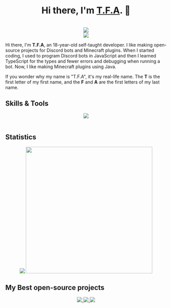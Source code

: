 <h1 align="center">Hi there, I'm <strong><a href="https://tfagaming.github.io">T.F.A</a></strong>. 👋</h1>
<p align="center">
  <br>
  <img src="https://lanyard.cnrad.dev/api/849413565487382578">
  <br>
  <img src="https://komarev.com/ghpvc/?username=tfagaming&label=Profile%20views:&color=brightgreen">
</p>

Hi there, I'm **T.F.A**, an 18-year-old self-taught developer. I like making open-source projects for Discord bots and Minecraft plugins. When I started coding, I used to program Discord bots in JavaScript and then I learned TypeScript for the types and fewer errors and debugging when running a bot. Now, I like making Minecraft plugins using Java.

If you wonder why my name is "T.F.A", it's my real-life name. The **T** is the first letter of my first name, and the **F** and **A** are the first letters of my last name.

## Skills & Tools

<p align="center">
    <img src="https://skillicons.dev/icons?i=js,ts,c,cpp,java,py,html,css,cassandra,prisma,sqlite,mysql,discordjs,vscode,nodejs,git,github,stackoverflow,maven,arduino&theme=dark">
    <br>
    <br>
</p>

## Statistics

<div align="center" dir="auto">
  <img src="https://github-readme-stats.vercel.app/api/top-langs/?username=tfagaming&layout=compact&title_color=fff&icon_color=79ff97&text_color=9f9f9f&bg_color=151515&border_radius=10">
  <img width="395" src="https://github-readme-stats.vercel.app/api?username=tfagaming&layout=compact&show_icons=true&title_color=fff&icon_color=79ff97&text_color=9f9f9f&bg_color=151515&border_radius=10">
</div>

## My Best open-source projects

<div align="center" dir="auto">
  <a href="https://github.com/TFAGaming/DiscordJS-V14-Bot-Template">
    <img src="https://github-readme-stats.vercel.app/api/pin/?username=tfagaming&repo=DiscordJS-V14-Bot-Template&title_color=fff&icon_color=79ff97&text_color=9f9f9f&bg_color=151515&border_radius=10">
  </a>

  <a href="https://github.com/TFAGaming/SimpleShopGUI">
    <img src="https://github-readme-stats.vercel.app/api/pin/?username=tfagaming&repo=simpleshopgui&title_color=fff&icon_color=79ff97&text_color=9f9f9f&bg_color=151515&border_radius=10">
  </a>

  <!--
  <a href="https://github.com/TFAGaming/TFA-Utilities">
    <img src="https://github-readme-stats.vercel.app/api/pin/?username=tfagaming&repo=TFA-Utilities&title_color=fff&icon_color=79ff97&text_color=9f9f9f&bg_color=151515&border_radius=10">
  </a>
  -->

  <a href="https://github.com/TFAGaming/quick-yaml.db">
    <img src="https://github-readme-stats.vercel.app/api/pin/?username=tfagaming&repo=quick-yaml.db&title_color=fff&icon_color=79ff97&text_color=9f9f9f&bg_color=151515&border_radius=10">
  </a>
</div>

<!--
## Discord Server
<div>
  <a href="https://discord.gg/E6VFACWu5V">
     <img src="https://discord.com/api/guilds/918611797194465280/widget.png?style=banner3">
  </a>
</div>

-->

